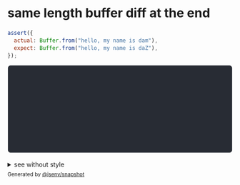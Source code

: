 # same length buffer diff at the end

```js
assert({
  actual: Buffer.from("hello, my name is dam"),
  expect: Buffer.from("hello, my name is daZ"),
});
```

![img](throw.svg)

<details>
  <summary>see without style</summary>

```console
AssertionError: actual and expect are different

actual: Buffer [
  ↑ 19 values ↑
  97,
  109,
]
expect: Buffer [
  ↑ 19 values ↑
  97,
  90,
]
```

</details>


<sub>
  Generated by <a href="https://github.com/jsenv/core/tree/main/packages/independent/snapshot">@jsenv/snapshot</a>
</sub>